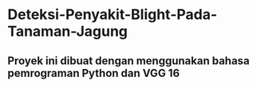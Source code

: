 # Deteksi-Penyakit-Blight-Pada-Tanaman-Jagung
## Proyek ini dibuat dengan menggunakan bahasa pemrograman Python dan VGG 16

